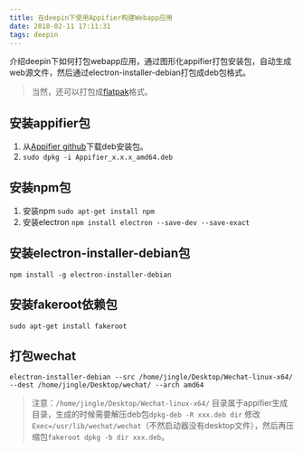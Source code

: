 ```yaml
---
title: 在deepin下使用Appifier构建Webapp应用
date: 2018-02-11 17:11:31
tags: deepin
---
```


介绍deepin下如何打包webapp应用，通过图形化appifier打包安装包，自动生成web源文件，然后通过electron-installer-debian打包成deb包格式。

> 当然，还可以打包成[flatpak](https://github.com/endlessm/electron-installer-flatpak)格式。

<!--more-->


## 安装appifier包

1. 从[Appifier github](https://github.com/quanglam2807/appifier/releases)下载deb安装包。
2. `sudo dpkg -i Appifier_x.x.x_amd64.deb`


## 安装npm包

1. 安装npm    `sudo apt-get install npm`
2. 安装electron  `npm install electron --save-dev --save-exact`

## 安装electron-installer-debian包

`npm install -g electron-installer-debian`

## 安装fakeroot依赖包

`sudo apt-get install fakeroot`

## 打包wechat

`electron-installer-debian --src /home/jingle/Desktop/Wechat-linux-x64/ --dest /home/jingle/Desktop/wechat/ --arch amd64`

> 注意：`/home/jingle/Desktop/Wechat-linux-x64/` 目录属于appifier生成目录，生成的时候需要解压deb包`dpkg-deb -R xxx.deb dir` 修改`Exec=/usr/lib/wechat/wechat`（不然启动器没有desktop文件），然后再压缩包`fakeroot dpkg -b dir xxx.deb`。